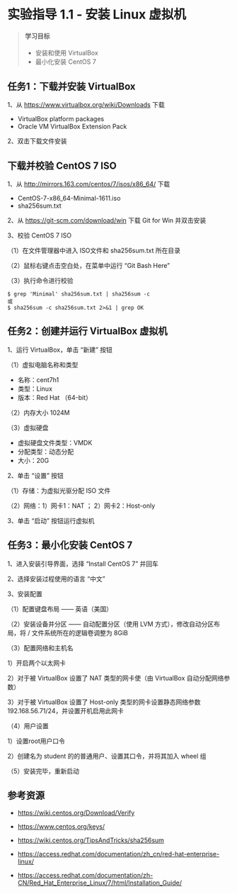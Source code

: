 # 实验指导 1.1 - 安装 Linux 虚拟机

>#### 学习目标
> * 安装和使用 VirtualBox
> * 最小化安装 CentOS 7


## 任务1：下载并安装 VirtualBox

1、从 <https://www.virtualbox.org/wiki/Downloads> 下载

* VirtualBox platform packages
* Oracle VM VirtualBox Extension Pack

2、双击下载文件安装

## 下载并校验 CentOS 7 ISO

1、从 <http://mirrors.163.com/centos/7/isos/x86_64/> 下载

* CentOS-7-x86_64-Minimal-1611.iso
* sha256sum.txt

2、从 <https://git-scm.com/download/win> 下载 Git for Win 并双击安装

3、校验 CentOS 7 ISO

（1）在文件管理器中进入 ISO文件和 sha256sum.txt 所在目录

（2）鼠标右键点击空白处，在菜单中运行 “Git Bash Here”

（3）执行命令进行校验

    $ grep 'Minimal' sha256sum.txt | sha256sum -c
	或
    $ sha256sum -c sha256sum.txt 2>&1 | grep OK

## 任务2：创建并运行 VirtualBox 虚拟机

1、运行 VirtualBox，单击 “新建” 按钮

（1）虚拟电脑名称和类型

* 名称：cent7h1
* 类型：Linux
* 版本：Red Hat （64-bit）

（2）内存大小 1024M

（3）虚拟硬盘 

* 虚拟硬盘文件类型：VMDK
* 分配类型：动态分配
* 大小：20G
   
2、单击 “设置” 按钮

（1）存储：为虚拟光驱分配 ISO 文件

（2）网络：1）网卡1：NAT ； 2）网卡2：Host-only

3、单击 “启动” 按钮运行虚拟机

## 任务3：最小化安装 CentOS 7

1、进入安装引导界面，选择 “Install CentOS 7” 并回车

2、选择安装过程使用的语言 “中文”

3、安装配置

（1）配置键盘布局  —— 英语（美国） 

（2）安装设备并分区 —— 自动配置分区（使用 LVM 方式），修改自动分区布局，将 / 文件系统所在的逻辑卷调整为 8GiB

（3）配置网络和主机名

  1）开启两个以太网卡
  
  2）对于被 VirtualBox 设置了 NAT 类型的网卡使（由 VirtualBox 自动分配网络参数）
  
  3）对于被 VirtualBox 设置了 Host-only 类型的网卡设置静态网络参数 192.168.56.71/24，并设置开机启用此网卡

（4）用户设置

  1）设置root用户口令
  
  2）创建名为 student 的的普通用户、设置其口令，并将其加入 wheel 组

（5）安装完毕，重新启动


## 参考资源

* https://wiki.centos.org/Download/Verify
* https://www.centos.org/keys/
* https://wiki.centos.org/TipsAndTricks/sha256sum

* https://access.redhat.com/documentation/zh_cn/red-hat-enterprise-linux/
* https://access.redhat.com/documentation/zh-CN/Red_Hat_Enterprise_Linux/7/html/Installation_Guide/